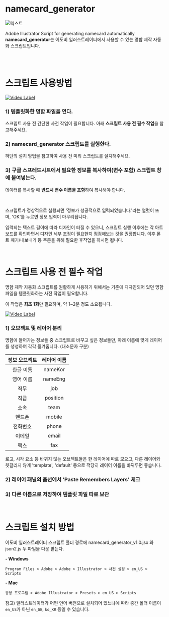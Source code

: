 # namecard_generator
![텍스트](https://media.giphy.com/media/UthZHv5g1lmlmrY8GG/giphy.gif)

Adobe Illustrator Script for generating namecard automatically <br>
**namecard_generator**는 어도비 일러스트레이터에서 사용할 수 있는 명함 제작 자동화 스크립트입니다.<br><br>


<br>

# 스크립트 사용방법
[![Video Label](https://s3.us-west-2.amazonaws.com/secure.notion-static.com/d3442fe4-4032-4c4c-9db9-aac8343feac0/02_use_script.jpg?X-Amz-Algorithm=AWS4-HMAC-SHA256&X-Amz-Credential=ASIAT73L2G45HXJFXPW7%2F20190727%2Fus-west-2%2Fs3%2Faws4_request&X-Amz-Date=20190727T164042Z&X-Amz-Expires=86400&X-Amz-Security-Token=AgoJb3JpZ2luX2VjEMz%2F%2F%2F%2F%2F%2F%2F%2F%2F%2FwEaCXVzLXdlc3QtMiJIMEYCIQCi2PdEMOruPBkiQnKZS4y92Ll6rYxiYyyJjsretMcv6QIhANuRxzGAFPfB4inC3YJ4j2HPhK4kKGbNYhUn6H4dFe8UKtoDCEUQABoMMjc0NTY3MTQ5MzcwIgxIpGpg%2FoyCv4nYCC8qtwMBRT%2FGYqWit6OMoyq%2BcdSlMKEbn2AhUYASwHBmEOf4oO6dlEPt0DlO2cl21hlMt17MkLH45xBHo%2BalwvRlADGxSJISzrdAabPrOM7UOrvyzRJgZQTB5%2BIqhvZz1AKbksjlBlICw5tiEVoPEgGdL3%2Fv9scYySgpWhN6zC4j3kUsXR8KxuqbsANIQkNhS48aFv55aRjBjblABrnBa0I%2Bym6wnI%2FGdpi377PaS0L1MTRRk9I5qranofujmMJOjJiSpmbJmTsUtSakPU0NF1UuMAVuUV7fnVwbiSQVf3v%2BYq4JGeGxbWDiF2tcjKRP2Z87840ZQJo31bJVD9wnK91ZCSb1w7s4Bu0824qARpXQgEVm0co%2FJ0tf058h0jZOJnGGLaV7CLeLJ8xtWqiQfe4QXYIOdNONqwMHHMaLvw25xuftdf%2B1y%2BrmyNWk1%2BBVyPUomxl80Z3OdklzTT7UrqDoekvLNA5tixDfhjmK27739tTQdFLLi%2BHu4VZcpGtl6FEMMO%2BplUtWKxeX%2FOkBuTeOTTgy7GulnHQq8hlS%2B6JD07FwvkaxeQ2nia3pax2UGN4P2Y9IyZoOp%2BFXMJ738OkFOrMBjsSG8bsoY3iLKGdP6KVm6UVdKk0n6twFKuImDf7RySilRDNNIkVui2lxlnyiqKa7z6Gu69C5hsJxZuSFEiIn03RCAW%2BdlhiYNfjwuXlOD67BI3TYOQ4VnYOgajztsT7SzGfCknrw5uxvFUVa3GTR%2Ftr7odkarAgTH4uC%2FFYhU6LYsmolMgGdYNrjfcYDzDY%2BcYowdYSF1TWKB%2B1pvxuzXPh2%2FMUe9gNZ8EZhc9T%2FilBLhA0%3D&X-Amz-Signature=2b5126b1f457f38675e88a15af93c1816e936ca0449122abecd1959a0cc76aba&X-Amz-SignedHeaders=host&response-content-disposition=filename%20%3D%2202_use_script.jpg%22)](https://www.youtube.com/watch?v=S4wzrwgM20Y)

### 1) 템플릿화한 명함 파일을 연다.
   스크립트 사용 전 간단한 사전 작업이 필요합니다. 아래 **스크립트 사용 전 필수 작업**을 참고해주세요.
### 2) **namecard_generator** 스크립트를 실행한다.
   하단의 설치 방법을 참고하여 사용 전 미리 스크립트를 설치해주세요. 
### 3) 구글 스프레드시트에서 필요한 정보를 복사하여(변수 포함) 스크립트 창에 붙여넣는다.
   데이터를 복사할 때 **반드시 변수 이름을 포함**하여 복사해야 합니다. 

<br>

스크립트가 정상적으로 실행되면 '정보가 성공적으로 입력되었습니다.'라는 얼럿이 뜨며, 'OK'를 누르면 정보 입력이 마무리됩니다. 

입력되는 텍스트 길이에 따라 디자인이 터질 수 있으니, 스크립트 실행 이후에는 각 아트보드를 확인하면서 디자인 세부 조정이 필요한지 점검해보는 것을 권장합니다. 이후 폰트 깨기/내보내기 등 주문을 위해 필요한 후작업을 하시면 됩니다. 


<br>

# 스크립트 사용 전 필수 작업

명함 제작 자동화 스크립트를 원활하게 사용하기 위해서는 기존에 디자인되어 있던 명함 파일을 템플릿화하는 사전 작업이 필요합니다.

이 작업은 **최초 1회**만 필요하며, 약 1~2분 정도 소요됩니다.
<br>

[![Video Label](https://s3.us-west-2.amazonaws.com/secure.notion-static.com/bf25afd7-25e1-4a1c-822c-591b638bff26/01_make_template.jpg?X-Amz-Algorithm=AWS4-HMAC-SHA256&X-Amz-Credential=ASIAT73L2G45P3JUK57K%2F20190727%2Fus-west-2%2Fs3%2Faws4_request&X-Amz-Date=20190727T164104Z&X-Amz-Expires=86400&X-Amz-Security-Token=AgoJb3JpZ2luX2VjEMz%2F%2F%2F%2F%2F%2F%2F%2F%2F%2FwEaCXVzLXdlc3QtMiJGMEQCID%2FUDK5xBv4cHx18fNtcCKqtByJpxZn0lZ2ZBY%2FZncyaAiAAnbUgrxW%2BVjKXArqaeYhtm2puH%2BRv9E6OhbRtIWdetiraAwhFEAAaDDI3NDU2NzE0OTM3MCIMNWYB9z6UHnccWcWLKrcDYzUPv49xFF1D%2FqVBOT1zvVz67bTxYuXgQShspebKS8h%2BWlZaD2Ay45onZL9iJ%2F1Ia6vv4bAhQUNtbn1NiSW9r2wrAw%2FLiuEk9ouEivPzJxK0uhSl8KVVIdufbuEwscP81lvLCGC%2BLNN81RTrKxenvUo5%2BumcyGRLlicJZRnA%2BxsIV7Z782XOqkf2bE53ESEXWrRJqRERb8VsxbZqcKxwhzptBwmKKcBp4U4xGEl8FNHwY7SrMyo0ZhDSKJEPRxMYFDMNHNByAmARVH0OjunD1Q8GYpmsVx%2B2HYN5Q3MkPAs5b9pEOiu6RvaQrE0ywpJ1drjKYmMNUt%2F7IuAF1TeMYssi3aXa162OGnZnh%2Bh5wWRi12J1TNNK0s14YY3wtGHIN%2FImYE6Dw3Pb3Xgjrnc%2Ba5O3VacPClrhtJ%2F9w%2BgTz5oQFCFDfhJ01Kfs1bpuHaOJ8m9UBLg2jlzRvp4Vgof2NL%2FBLg3bfLotD7g1%2BqxLcyt9P68jJ7gFv02VwDTORpPFcJZ69IVuTqBbT6%2Bo3k0DFfOzGnGF%2FywaK4vcY7oZH8i6fQyD3TVLDQVMN4o6nYIBHeTiD5d7PjDc8%2FDpBTq1AQNosP1x%2FUe8Q4xppbR2AQLhRzxnKDy%2F68Mz42tj2z2inGoLSvKoos95ZBTahVOe4p53mD68QqGp0GMJkD6ndQwDfJ6tkR9f4MQbAdub1MrhqiWSjLpg3NcWpQYwPQMS63r670zOtIj%2Bq7%2FGcLDSLxoPYh0WA7xYXnUZDcuXFFSYbE3Jp64hYf6%2Fs3JaMta48%2FqOn1CZzTDzgNm7P39uXFwIO9ORgWhB2PEXMcjB0GDG2AG0mkM%3D&X-Amz-Signature=2de1c7eb9038fafa0c7448fa99479bec033bcffd80af789958267b791bca3f4d&X-Amz-SignedHeaders=host&response-content-disposition=filename%20%3D%2201_make_template.jpg%22)](https://www.youtube.com/watch?v=mzEeMqVw8q8&t)



### 1) 오브젝트 및 레이어 분리

명함에 들어가는 정보들 중 스크립트로 바꾸고 싶은 정보들만, 아래 이름에 맞게 레이어를 생성하여 각각 옮겨줍니다. (대소문자 구분) <br>


**정보 오브젝트** | **레이어 이름**
:---------: | :---------:
한글 이름 | nameKor
영어 이름 | nameEng
직무 | job
직급 | position
소속 | team
핸드폰 | mobile
전화번호 | phone
이메일 | email
팩스 | fax


로고, 시각 요소 등 바뀌지 않는 오브젝트들은 한 레이어에 따로 모으고, 다른 레이어와 헷갈리지 않게 'template', 'default' 등으로 적당히 레이어 이름을 바꿔두면 좋습니다.

### 2) 레이어 패널의 옵션에서 'Paste Remembers Layers' 체크
### 3) 다른 이름으로 저장하여 템플릿 파일 따로 보관


<br>

# 스크립트 설치 방법

어도비 일러스트레이터 스크립트 폴더 경로에 namecard_generator_v1.0.jsx 와 json2.js 두 파일을 다운 받는다.

**- Windows**

  `Program Files > Adobe > Adobe > Illustrator > 사전 설정 > en_US > Scripts`

**- Mac**

  `응용 프로그램 > Adobe Illustrator > Presets > en_US > Scripts`

참고) 일러스트레이터가 어떤 언어 버전으로 설치되어 있느냐에 따라 중간 폴더 이름이 `en_US`가 아닌 `en_GB`, `ko_KR` 등일 수 있습니다.
